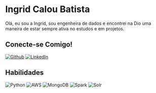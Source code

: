 # Ingrid Calou Batista
Olá, eu sou a Ingrid, sou engenheira de dados e encontrei na Dio uma maneira de estar sempre ativa no estudos e em projetos.

## Conecte-se Comigo!
[![Github](https://img.shields.io/badge/Github-ec63a1?style=for-the-badge&logo=Github&logoColor=fffff)](https://github.com/icaloooou)
[![LinkedIn](https://img.shields.io/badge/LinkedIn-ec63a1?style=for-the-badge&logo=linkedin&logoColor=ffff)](https://www.linkedin.com/in/ingridcbatista/)


## Habilidades
![Python](https://img.shields.io/badge/PYTHON-ec63a1?style=for-the-badge&logo=python&logoColor=fff)
![AWS](https://img.shields.io/badge/AWS-ec63a1?style=for-the-badge&logo=amazon&logoColor=fff)
![MongoDB](https://img.shields.io/badge/MONGODB-ec63a1?style=for-the-badge&logo=mongodb&logoColor=fff)
![Spark](https://img.shields.io/badge/SPARK-ec63a1?style=for-the-badge&logo=apache-spark&logoColor=fff)
![Solr](https://img.shields.io/badge/SOLR-ec63a1?style=for-the-badge&logo=apache-solr&logoColor=fff)
